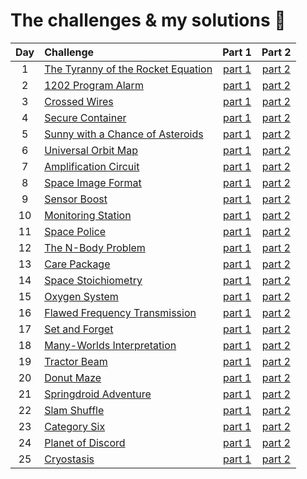# The challenges & my solutions :gift:
| Day | Challenge | Part 1 | Part 2 |
|:---:|:---|:---:|:---:|
| 1 | [The Tyranny of the Rocket Equation](https://adventofcode.com/2019/day/1) | [part 1](./day01/part1.py) | [part 2](./day01/part2.py) |
| 2 | [1202 Program Alarm](https://adventofcode.com/2019/day/2) | [part 1](./day02/part1.py) | [part 2](./day02/part2.py) |
| 3 | [Crossed Wires](https://adventofcode.com/2019/day/3) | [part 1](./day03/part1.py) | [part 2](./day03/part2.py) |
| 4 | [Secure Container](https://adventofcode.com/2019/day/4) | [part 1](./day04/part1.py) | [part 2](./day04/part2.py) |
| 5 | [Sunny with a Chance of Asteroids](https://adventofcode.com/2019/day/5) | [part 1](./day05/part1.py) | [part 2](./day05/part2.py) |
| 6 | [Universal Orbit Map](https://adventofcode.com/2019/day/6) | [part 1](./day06/part1.py) | [part 2](./day06/part2.py) |
| 7 | [Amplification Circuit](https://adventofcode.com/2019/day/7) | [part 1](./day07/part1.py) | [part 2](./day07/part2.py) |
| 8 | [Space Image Format](https://adventofcode.com/2019/day/8) | [part 1](./day08/part1.py) | [part 2](./day08/part2.py) |
| 9 | [Sensor Boost](https://adventofcode.com/2019/day/9) | [part 1](./day09/part1.py) | [part 2](./day09/part2.py) |
| 10 | [Monitoring Station](https://adventofcode.com/2019/day/10) | [part 1](./day10/part1.py) | [part 2](./day10/part2.py) |
| 11 | [Space Police](https://adventofcode.com/2019/day/11) | [part 1](./day11/part1.py) | [part 2](./day11/part2.py) |
| 12 | [The N-Body Problem](https://adventofcode.com/2019/day/12) | [part 1](./day12/part12.py) | [part 2](./day12/part12.py) |
| 13 | [Care Package](https://adventofcode.com/2019/day/13) | [part 1](./day13/part1.py) | [part 2](./day13/part2.py) |
| 14 | [Space Stoichiometry](https://adventofcode.com/2019/day/14) | [part 1](./day14/part1.py) | [part 2](./day14/part2.py) |
| 15 | [Oxygen System](https://adventofcode.com/2019/day/15) | [part 1](./day15/part1.py) | [part 2](./day15/part2.py) |
| 16 | [Flawed Frequency Transmission](https://adventofcode.com/2019/day/16) | [part 1](./day16/part12.py) | [part 2](./day16/part12.py) |
| 17 | [Set and Forget](https://adventofcode.com/2019/day/17) | [part 1](./day17/part12.py) | [part 2](./day17/part12.py) |
| 18 | [Many-Worlds Interpretation](https://adventofcode.com/2019/day/18) | [part 1](./day18/part12.py) | [part 2](./day18/part12.py) |
| 19 | [Tractor Beam](https://adventofcode.com/2019/day/19) | [part 1](./day19/part1.py) | [part 2](./day19/part2.py) |
| 20 | [Donut Maze](https://adventofcode.com/2019/day/20) | [part 1](./day20/part12.py) | [part 2](./day20/part12.py) |
| 21 | [Springdroid Adventure](https://adventofcode.com/2019/day/21) | [part 1](./day21/part1.py) | [part 2](./day21/part2.py) |
| 22 | [Slam Shuffle](https://adventofcode.com/2019/day/22) | [part 1](./day22/part1.py) | [part 2](./day22/part2.py) |
| 23 | [Category Six](https://adventofcode.com/2019/day/23) | [part 1](./day23/part1.py) | [part 2](./day23/part2.py) |
| 24 | [Planet of Discord](https://adventofcode.com/2019/day/24) | [part 1](./day24/part12.py) | [part 2](./day24/part12.py) |
| 25 | [Cryostasis](https://adventofcode.com/2019/day/25) | [part 1](./day25/part1.py) | [part 2](./day25/part1.py) |
